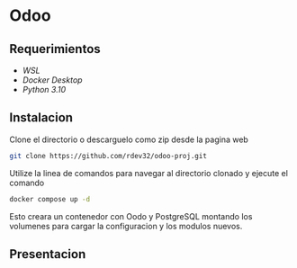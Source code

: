 # Odoo
## Requerimientos
- _WSL_
- _Docker Desktop_
- _Python 3.10_
## Instalacion
Clone el directorio o descarguelo como zip desde la pagina web
```bash
git clone https://github.com/rdev32/odoo-proj.git
```
Utilize la linea de comandos para navegar al directorio clonado y ejecute el comando
```bash
docker compose up -d
```
Esto creara un contenedor con Oodo y PostgreSQL montando los volumenes para cargar la configuracion y los modulos nuevos.
## Presentacion